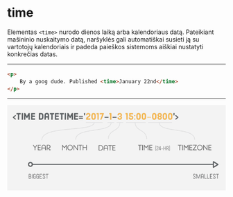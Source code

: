 # time

Elementas `<time>` nurodo dienos laiką arba kalendoriaus datą. Pateikiant mašininio nuskaitymo datą, naršyklės gali automatiškai susieti ją su vartotojų kalendoriais ir padeda paieškos sistemoms aiškiai nustatyti konkrečias datas.

---

```html
<p>
    By a goog dude. Published <time>January 22nd</time>
</p>
```

---

![Laikas](image/time.png)

